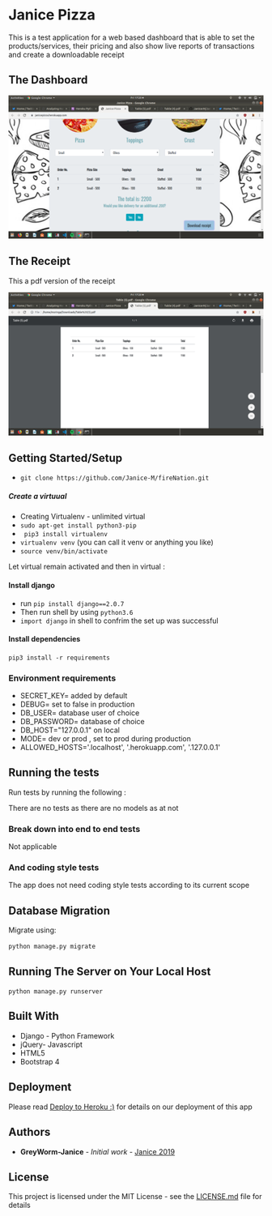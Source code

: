 # Janice Pizza

This is a test application for a web  based dashboard that is able to set the products/services, their pricing and also show live reports of transactions and create a downloadable receipt

## The Dashboard

![screenshot](pizza/static/images/Screenshot1.png)

## The Receipt 
 This a pdf version of the receipt 

![screenshot](pizza/static/images/Screenshot2.png)

## Getting Started/Setup

* `git clone https://github.com/Janice-M/fireNation.git`

##### Create a virtuual
* Creating Virtualenv - unlimited virtual
* `sudo apt-get install python3-pip`
* ` pip3 install virtualenv`
* `virtualenv venv` (you can call it venv or anything you like)
* `source venv/bin/activate`

 Let virtual remain activated and then in virtual :

#### Install django 

* run `pip install django==2.0.7`
* Then run shell  by using `python3.6`
* `import django` in shell to confrim the set up was successful

#### Install dependencies 

`pip3 install -r requirements`

### Environment requirements 

* SECRET_KEY= added by default
* DEBUG= set to false in production
* DB_USER= database user of choice
* DB_PASSWORD= database of choice
* DB_HOST="127.0.0.1" on local
* MODE= dev or prod , set to prod during production
* ALLOWED_HOSTS='.localhost', '.herokuapp.com', '.127.0.0.1' 


## Running the tests

Run tests by running the following :

There are no tests as there are no models as at not

### Break down into end to end tests

Not applicable


### And coding style tests

The app does not need coding style tests according to its current scope

## Database Migration

Migrate using:

`python manage.py migrate `

## Running The Server on Your Local Host
`python manage.py runserver`

## Built With

* Django - Python Framework
* jQuery- Javascript
* HTML5
* Bootstrap 4

## Deployment 

Please read [Deploy to Heroku :)](hhttps://simpleisbetterthancomplex.com/tutorial/2016/08/09/how-to-deploy-django-applications-on-heroku.html) for details on our deployment of this app



## Authors

* **GreyWorm-Janice** - *Initial work* - [Janice 2019](https://github.com/Janice-M)



## License

This project is licensed under the MIT License - see the [LICENSE.md](LICENSE.md) file for details

